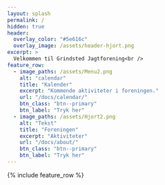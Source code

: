 ```yaml
---
layout: splash
permalink: /
hidden: true
header:
  overlay_color: "#5e616c"
  overlay_image: /assets/header-hjort.png
excerpt: >
  Velkommen til Grindsted Jagtforening<br />
feature_row:
  - image_paths: /assets/Menu2.png
    alt: "calendar"
    title: "Kalender"
    excerpt: "Kommende aktiviteter i foreningen."
    url: "/docs/calendar/"
    btn_class: "btn--primary"
    btn_label: "Tryk her"
  - image_paths: /assets/Hjort2.png
    alt: "Tekst"
    title: "Foreningen"
    excerpt: "Aktiviteter"
    url: "/docs/about/"
    btn_class: "btn--primary"
    btn_label: "Tryk her"  
---
```


{% include feature_row %}

